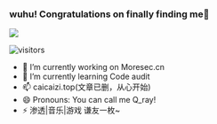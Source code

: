 ### wuhu! Congratulations on finally finding me👋



![](https://github-readme-stats.vercel.app/api?username=Qrayyy)

![visitors](https://visitor-badge.glitch.me/badge?page_id=Qrayyy.Qrayyy)

- 🔭 I’m currently working on Moresec.cn
- 🌱 I’m currently learning Code audit
- 📫 caicaizi.top(文章已删，从心开始)
- 😄 Pronouns: You can call me Q_ray!
- ⚡ 渗透|音乐|游戏  谦友一枚~
